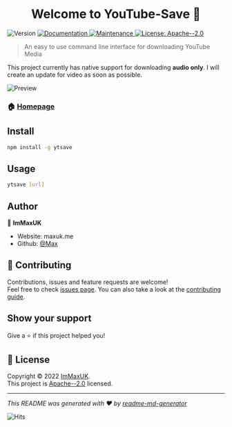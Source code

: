 <h1 align="center">Welcome to YouTube-Save 👋</h1>
<p>
  <img alt="Version" src="https://img.shields.io/badge/version-1.0.0-blue.svg?cacheSeconds=2592000" />
  <a href="https://github.com/ImMaxUK/youtube-save#readme" target="_blank">
    <img alt="Documentation" src="https://img.shields.io/badge/documentation-yes-brightgreen.svg" />
  </a>
  <a href="https://github.com/ImMaxUK/youtube-save/graphs/commit-activity" target="_blank">
    <img alt="Maintenance" src="https://img.shields.io/badge/Maintained%3F-yes-green.svg" />
  </a>
  <a href="https://github.com/ImMaxUK/youtube-save/blob/master/LICENSE" target="_blank">
    <img alt="License: Apache--2.0" src="https://img.shields.io/github/license/ImMaxUK/youtube-save" />
  </a>
</p>

> An easy to use command line interface for downloading YouTube Media

This project currently has native support for downloading **audio only**. I will create an update for video as soon as possible.

![Preview](https://i.maxuk.me/ZoSA7/jaVipeKe29/raw.gif)

### 🏠 [Homepage](https://github.com/ImMaxUK/youtube-save#readme)

## Install

```sh
npm install -g ytsave
```

## Usage

```sh
ytsave [url]
```

## Author

👤 **ImMaxUK**

* Website: maxuk.me
* Github: [@Max](https://github.com/ImMaxUK)

## 🤝 Contributing

Contributions, issues and feature requests are welcome!<br />Feel free to check [issues page](https://github.com/ImMaxUK/youtube-save/issues). You can also take a look at the [contributing guide](https://github.com/ImMaxUK/youtube-save/blob/master/CONTRIBUTING.md).

## Show your support

Give a ⭐️ if this project helped you!

## 📝 License

Copyright © 2022 [ImMaxUK](https://github.com/ImMaxUK).<br />
This project is [Apache--2.0](https://github.com/ImMaxUK/youtube-save/blob/master/LICENSE) licensed.

***
_This README was generated with ❤️ by [readme-md-generator](https://github.com/kefranabg/readme-md-generator)_

![Hits](https://hits.link/hits?url=https%3A%2F%2Fgithub.com%2FImMaxUK%2Fyoutube-save)
